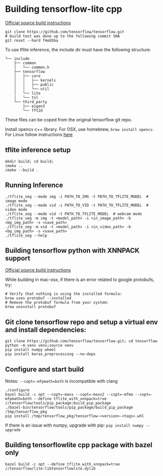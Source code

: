 # Building tensorflow-lite cpp

[Official source build instructions](https://www.tensorflow.org/lite/guide/build_cmake)

```shell
git clone https://github.com/tensorflow/tensorflow.git
# build test was done up to the following commit SHA
git reset --hard f4eb5ba
```

To use tflite inference, the include dir must have the following structure:

    └── include
        ├── common
        │   └── common.h
        ├── tensorflow
        │   ├── core
        │   │   ├── kernels
        │   │   ├── public
        │   │   └── util
        │   └── lite
        |   └── tsl
        └── third_party
            ├── eigen3
            └── fft2d

These files can be coped from the original tensorflow git repo.

Install opencv c++ library. For OSX, use homebrew, `brew install opencv`. For Linux follow instructions [here](https://docs.opencv.org/4.5.0/d7/d9f/tutorial_linux_install.html)

## tflite inference setup

```shell
mkdir build; cd build;
cmake ..
cmake --build .
```

## Running Inference

```shell
./tflite_seg --mode img -i PATH_TO_IMG -t PATH_TO_TFLITE_MODEL  # image mode
./tflite_seg --mode vid -i PATH_TO_VID -t PATH_TO_TFLITE_MODEL  # video mode
./tflite_seg --mode vid -t PATH_TO_TFLITE_MODEL  # webcam mode
./tflite_seg -m img -t <model_path> -i <in_image_path> -b <bg_img_path> -s <save_path>
./tflite_seg -m vid -t <model_path> -i <in_video_path> -b <bg_img_path> -s <save_path>
./tflite_seg --help
```

## Building tensorflow python with XNNPACK support

[Official source build instructions](https://www.tensorflow.org/install/source)

While building in mac-osx, if there is an error related to google protobufs, try:

```shell
# Verify that nothing is using the installed formula:
brew uses protobuf --installed
# Remove the protobuf formula from your system:
brew uninstall protobuf
```

## Git clone tensorflow repo and setup a virtual env and install dependencies:

```shell
git clone https://github.com/tensorflow/tensorflow.git; cd tensorflow
python -m venv venv;source venv
pip install numpy wheel
pip install keras_preprocessing --no-deps
```

## Configure and start build

Notes: `--copt=-mfpmath=both` is incompatible with clang

```shell
./configure
bazel build -c opt --copt=-mavx --copt=-mavx2 --copt=-mfma --copt=-mfpmath=both --define tflite_with_xnnpack=true //tensorflow/tools/pip_package:build_pip_package
./bazel-bin/tensorflow/tools/pip_package/build_pip_package /tmp/tensorflow_pkg
pip install /tmp/tensorflow_pkg/tensorflow-<version>-<tags>.whl
```

If there is an issue with numpy, upgrade with pip: `pip install numpy --upgrade`

## Building tensorflowlite cpp package with bazel only

```shell
bazel build -c opt --define tflite_with_xnnpack=true //tensorflow/lite:libtensorflowlite.dylib
```
